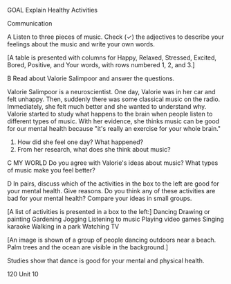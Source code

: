 GOAL Explain Healthy Activities

Communication

A Listen to three pieces of music. Check (✓) the adjectives to describe your feelings about the music and write your own words.

[A table is presented with columns for Happy, Relaxed, Stressed, Excited, Bored, Positive, and Your words, with rows numbered 1, 2, and 3.]

B Read about Valorie Salimpoor and answer the questions.

Valorie Salimpoor is a neuroscientist. One day, Valorie was in her car and felt unhappy. Then, suddenly there was some classical music on the radio. Immediately, she felt much better and she wanted to understand why. Valorie started to study what happens to the brain when people listen to different types of music. With her evidence, she thinks music can be good for our mental health because "it's really an exercise for your whole brain."

1. How did she feel one day? What happened?
2. From her research, what does she think about music?

C MY WORLD Do you agree with Valorie's ideas about music? What types of music make you feel better?

D In pairs, discuss which of the activities in the box to the left are good for your mental health. Give reasons. Do you think any of these activities are bad for your mental health? Compare your ideas in small groups.

[A list of activities is presented in a box to the left:]
Dancing
Drawing or painting
Gardening
Jogging
Listening to music
Playing video games
Singing karaoke
Walking in a park
Watching TV

[An image is shown of a group of people dancing outdoors near a beach. Palm trees and the ocean are visible in the background.]

Studies show that dance is good for your mental and physical health.

120 Unit 10